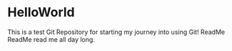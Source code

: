 # HelloWorld
This is a test Git Repository for starting my journey into using Git!
ReadMe ReadMe read me all day long.
